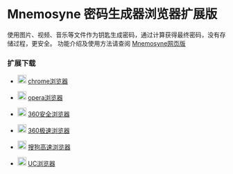 # Mnemosyne 密码生成器浏览器扩展版
使用图片、视频、音乐等文件作为钥匙生成密码，通过计算获得最终密码，没有存储过程，更安全。
功能介绍及使用方法请查阅 [Mnemosyne网页版][1]

### 扩展下载

 - <img src="https://wtlsky.github.io/password/images/chrome.png" width="20"> [chrome浏览器][2]

 - <img src="https://wtlsky.github.io/password/images/opera.png" width="20"> [opera浏览器][2]

 - <img src="https://wtlsky.github.io/password/images/360safe.png" width="20"> [360安全浏览器][2]

 - <img src="https://wtlsky.github.io/password/images/360jisu.png" width="20"> [360极速浏览器][2]

 - <img src="https://wtlsky.github.io/password/images/sougou.png" width="20"> [搜狗高速浏览器][2]

 - <img src="https://wtlsky.github.io/password/images/uc.png" width="20"> [UC浏览器][2]


  [1]: https://github.com/wtlsky/password
  [2]: https://wtlsky.github.io/password/crx/Mnemosyne.crx